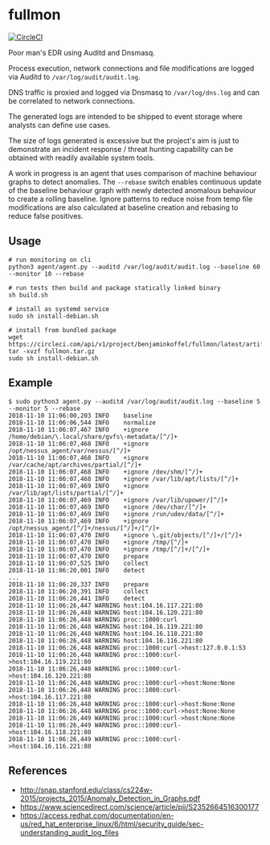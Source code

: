 # fullmon

[![CircleCI](https://circleci.com/gh/benjaminkoffel/fullmon.svg?style=svg)](https://circleci.com/gh/benjaminkoffel/fullmon)

Poor man's EDR using Auditd and Dnsmasq. 

Process execution, network connections and file modifications are logged via Auditd to `/var/log/audit/audit.log`.

DNS traffic is proxied and logged via Dnsmasq to `/var/log/dns.log` and can be correlated to network connections.

The generated logs are intended to be shipped to event storage where analysts can define use cases.

The size of logs generated is excessive but the project's aim is just to demonstrate an incident response / threat hunting capability can be obtained with readily available system tools.

A work in progress is an agent that uses comparison of machine behaviour graphs to detect anomalies. The `--rebase` switch
enables continuous update of the baseline behaviour graph with newly detected anomalous behaviour to create a rolling
baseline. Ignore patterns to reduce noise from temp file modifications are also calculated at baseline creation and rebasing to reduce false positives.

## Usage

```
# run monitoring on cli
python3 agent/agent.py --auditd /var/log/audit/audit.log --baseline 60 --monitor 10 --rebase

# run tests then build and package statically linked binary
sh build.sh

# install as systemd service
sudo sh install-debian.sh

# install from bundled package
wget https://circleci.com/api/v1/project/benjaminkoffel/fullmon/latest/artifacts/0/home/circleci/project/fullmon.tar.gz
tar -xvzf fullmon.tar.gz
sudo sh install-debian.sh
```

## Example

```
$ sudo python3 agent.py --auditd /var/log/audit/audit.log --baseline 5 --monitor 5 --rebase
2018-11-10 11:06:00,203	INFO	baseline
2018-11-10 11:06:06,544	INFO	normalize
2018-11-10 11:06:07,467	INFO	+ignore /home/debian/\.local/share/gvfs\-metadata/[^/]+
2018-11-10 11:06:07,468	INFO	+ignore /opt/nessus_agent/var/nessus/[^/]+
2018-11-10 11:06:07,468	INFO	+ignore /var/cache/apt/archives/partial/[^/]+
2018-11-10 11:06:07,468	INFO	+ignore /dev/shm/[^/]+
2018-11-10 11:06:07,468	INFO	+ignore /var/lib/apt/lists/[^/]+
2018-11-10 11:06:07,469	INFO	+ignore /var/lib/apt/lists/partial/[^/]+
2018-11-10 11:06:07,469	INFO	+ignore /var/lib/upower/[^/]+
2018-11-10 11:06:07,469	INFO	+ignore /dev/char/[^/]+
2018-11-10 11:06:07,469	INFO	+ignore /run/udev/data/[^/]+
2018-11-10 11:06:07,469	INFO	+ignore /opt/nessus_agent/[^/]+/nessus/[^/]+/[^/]+
2018-11-10 11:06:07,470	INFO	+ignore \.git/objects/[^/]+/[^/]+
2018-11-10 11:06:07,470	INFO	+ignore /tmp/[^/]+
2018-11-10 11:06:07,470	INFO	+ignore /tmp/[^/]+/[^/]+
2018-11-10 11:06:07,470	INFO	prepare
2018-11-10 11:06:07,525	INFO	collect
2018-11-10 11:06:20,001	INFO	detect
...
2018-11-10 11:06:20,337	INFO	prepare
2018-11-10 11:06:20,391	INFO	collect
2018-11-10 11:06:26,441	INFO	detect
2018-11-10 11:06:26,447	WARNING	host:104.16.117.221:80
2018-11-10 11:06:26,448	WARNING	host:104.16.120.221:80
2018-11-10 11:06:26,448	WARNING	proc::1000:curl
2018-11-10 11:06:26,448	WARNING	host:104.16.119.221:80
2018-11-10 11:06:26,448	WARNING	host:104.16.118.221:80
2018-11-10 11:06:26,448	WARNING	host:104.16.116.221:80
2018-11-10 11:06:26,448	WARNING	proc::1000:curl->host:127.0.0.1:53
2018-11-10 11:06:26,448	WARNING	proc::1000:curl->host:104.16.119.221:80
2018-11-10 11:06:26,448	WARNING	proc::1000:curl->host:104.16.120.221:80
2018-11-10 11:06:26,448	WARNING	proc::1000:curl->host:None:None
2018-11-10 11:06:26,448	WARNING	proc::1000:curl->host:104.16.117.221:80
2018-11-10 11:06:26,448	WARNING	proc::1000:curl->host:None:None
2018-11-10 11:06:26,448	WARNING	proc::1000:curl->host:None:None
2018-11-10 11:06:26,449	WARNING	proc::1000:curl->host:None:None
2018-11-10 11:06:26,449	WARNING	proc::1000:curl->host:104.16.118.221:80
2018-11-10 11:06:26,449	WARNING	proc::1000:curl->host:104.16.116.221:80
```

## References

- http://snap.stanford.edu/class/cs224w-2015/projects_2015/Anomaly_Detection_in_Graphs.pdf
- https://www.sciencedirect.com/science/article/pii/S2352664516300177
- https://access.redhat.com/documentation/en-us/red_hat_enterprise_linux/6/html/security_guide/sec-understanding_audit_log_files

